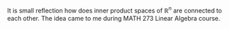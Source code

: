 It is small reflection how does inner product spaces of $\mathbb{R}^n$ are connected to each other. The idea came to me during MATH 273 Linear Algebra course. 
